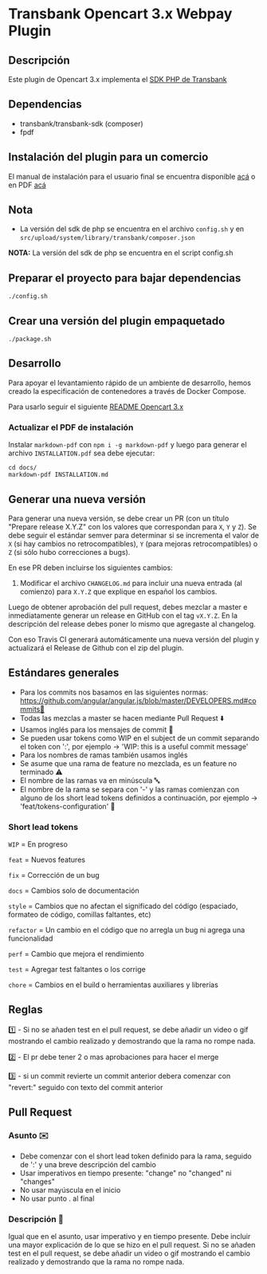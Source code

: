 # Transbank Opencart 3.x Webpay Plugin

## Descripción

Este plugin de Opencart 3.x implementa 
el [SDK PHP de Transbank](https://github.com/TransbankDevelopers/transbank-sdk-php) 

## Dependencias

* transbank/transbank-sdk (composer)
* fpdf


## Instalación del plugin para un comercio

El manual de instalación para el usuario final se encuentra disponible [acá](docs/INSTALLATION.md) o 
en PDF [acá](https://github.com/TransbankDevelopers/transbank-plugin-opencart-webpay/blob/master/docs/INSTALLATION.pdf)


## Nota  
- La versión del sdk de php se encuentra en el archivo `config.sh` y 
en `src/upload/system/library/transbank/composer.json`

**NOTA:** La versión del sdk de php se encuentra en el script config.sh

## Preparar el proyecto para bajar dependencias

    ./config.sh

## Crear una versión del plugin empaquetado 

    ./package.sh

## Desarrollo

Para apoyar el levantamiento rápido de un ambiente de desarrollo, hemos creado la especificación de contenedores a 
través de Docker Compose.

Para usarlo seguir el siguiente [README Opencart 3.x](./docker-opencart3)

### Actualizar el PDF de instalación
Instalar `markdown-pdf` con `npm i -g markdown-pdf` y luego para generar el archivo `INSTALLATION.pdf` sea debe ejecutar: 
```
cd docs/
markdown-pdf INSTALLATION.md
```

## Generar una nueva versión

Para generar una nueva versión, se debe crear un PR (con un título "Prepare release X.Y.Z" con los valores que correspondan para `X`, `Y` y `Z`). Se debe seguir el estándar semver para determinar si se incrementa el valor de `X` (si hay cambios no retrocompatibles), `Y` (para mejoras retrocompatibles) o `Z` (si sólo hubo correcciones a bugs).

En ese PR deben incluirse los siguientes cambios:

1. Modificar el archivo `CHANGELOG.md` para incluir una nueva entrada (al comienzo) para `X.Y.Z` que explique en español los cambios.

Luego de obtener aprobación del pull request, debes mezclar a master e inmediatamente generar un release en GitHub con el tag `vX.Y.Z`. En la descripción del release debes poner lo mismo que agregaste al changelog.

Con eso Travis CI generará automáticamente una nueva versión del plugin y actualizará el Release de Github con el zip del plugin.

## Estándares generales

- Para los commits nos basamos en las siguientes normas: https://github.com/angular/angular.js/blob/master/DEVELOPERS.md#commits👀
- Todas las mezclas a master se hacen mediante Pull Request ⬇️
- Usamos inglés para los mensajes de commit 💬
- Se pueden usar tokens como WIP en el subject de un commit separando el token con ':', por ejemplo -> 'WIP: this is a useful commit message'
- Para los nombres de ramas también usamos inglés
- Se asume que una rama de feature no mezclada, es un feature no terminado ⚠️
- El nombre de las ramas va en minúscula 🔤
- El nombre de la rama se separa con '-' y las ramas comienzan con alguno de los short lead tokens definidos a continuación, por ejemplo -> 'feat/tokens-configuration' 🌿
  
### **Short lead tokens**

`WIP` = En progreso

`feat` = Nuevos features

`fix` = Corrección de un bug

`docs` = Cambios solo de documentación

`style` = Cambios que no afectan el significado del código (espaciado, formateo de código, comillas faltantes, etc)

`refactor` = Un cambio en el código que no arregla un bug ni agrega una funcionalidad

`perf` = Cambio que mejora el rendimiento

`test` = Agregar test faltantes o los corrige

`chore` = Cambios en el build o herramientas auxiliares y librerías


## Reglas

1️⃣ -  Si no se añaden test en el pull request, se debe añadir un video o gif mostrando el cambio realizado y demostrando que la rama no rompe nada.

2️⃣ -  El pr debe tener 2 o mas aprobaciones para hacer el merge

3️⃣ - si un commit revierte  un commit anterior debera comenzar con "revert:" seguido con texto del commit anterior

## Pull Request

### Asunto ✉️

- Debe comenzar con el short lead token definido para la rama, seguido de ':' y una breve descripción del cambio
- Usar imperativos en tiempo presente: "change" no "changed" ni "changes"
- No usar mayúscula en el inicio
- No usar punto . al final

### Descripción 📃

Igual que en el asunto, usar imperativo y en tiempo presente. Debe incluir una mayor explicación de lo que se hizo en el pull request. Si no se añaden test en el pull request, se debe añadir un video o gif mostrando el cambio realizado y demostrando que la rama no rompe nada.
